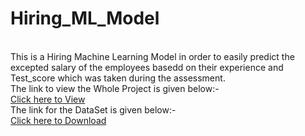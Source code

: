 # Hiring_ML_Model
<br>
This is a Hiring Machine Learning Model in order to easily predict the excepted salary of the employees basedd on their experience and Test_score which was taken during the assessment.
<br>
The link to view the Whole Project is given below:-
<br>
<a href="https://colab.research.google.com/drive/1eVvc9fV1qonjRZCv93mE5Bk8bNwd_JA2?usp=sharing">Click here to View</a>
<br>
The link for the DataSet is given below:-
<br>
<a href=https://github.com/codebasics/py/blob/master/ML/2_linear_reg_multivariate/Exercise/hiring.csv>Click here to Download </a>
<br>

